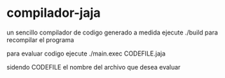 # compilador-jaja

un sencillo compilador de codigo generado a medida
ejecute ./build para recompilar el programa

para evaluar codigo ejecute ./main.exec CODEFILE.jaja   

sidendo CODEFILE el nombre del archivo que desea evaluar